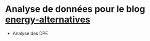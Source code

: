 # Analyse de données pour le blog [energy-alternatives](https://www.energy-alternatives.eu/)

 - Analyse des DPE 
